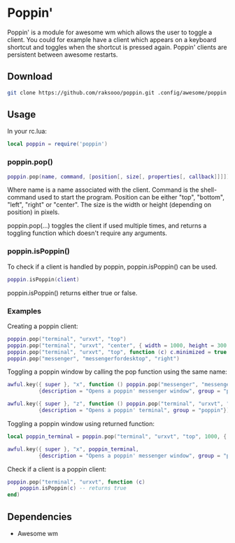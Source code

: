 # Poppin'
Poppin' is a module for awesome wm which allows the user to toggle a client. You could for example have a client which appears on a keyboard shortcut and toggles when the shortcut is pressed again. Poppin' clients are persistent between awesome restarts.

## Download
```sh
git clone https://github.com/raksooo/poppin.git .config/awesome/poppin
```

## Usage
In your rc.lua:
```lua
local poppin = require('poppin')
```

### poppin.pop()
```lua
poppin.pop(name, command, [position[, size[, properties[, callback]]]])
```

Where name is a name associated with the client. Command is the shell-command used to start the program. Position can be either "top", "bottom", "left", "right" or "center". The size is the width or height (depending on position) in pixels.

poppin.pop(...) toggles the client if used multiple times, and returns a toggling function which doesn't require any arguments.

### poppin.isPoppin()
To check if a client is handled by poppin, poppin.isPoppin() can be used.
```lua
poppin.isPoppin(client)
```
poppin.isPoppin() returns either true or false.

### Examples
Creating a poppin client:
```lua
poppin.pop("terminal", "urxvt", "top")
poppin.pop("terminal", "urxvt", "center", { width = 1000, height = 300 })
poppin.pop("terminal", "urxvt", "top", function (c) c.minimized = true end)
poppin.pop("messenger", "messengerfordesktop", "right")
```

Toggling a poppin window by calling the pop function using the same name:
```lua
awful.key({ super }, "x", function () poppin.pop("messenger", "messengerfordesktop", "right", 1000) end,
          {description = "Opens a poppin' messenger window", group = "poppin"}),

awful.key({ super }, "z", function () poppin.pop("terminal", "urxvt", "center", 1000) end,
          {description = "Opens a poppin' terminal", group = "poppin"}),
```

Toggling a poppin window using returned function:
```lua
local poppin_terminal = poppin.pop("terminal", "urxvt", "top", 1000, { border_width = 5 })

awful.key({ super }, "x", poppin_terminal,
          {description = "Opens a poppin' messenger window", group = "poppin"}),
```

Check if a client is a poppin client:
```lua
poppin.pop("terminal", "urxvt", function (c)
    poppin.isPoppin(c) -- returns true
end)
```

## Dependencies
* Awesome wm


